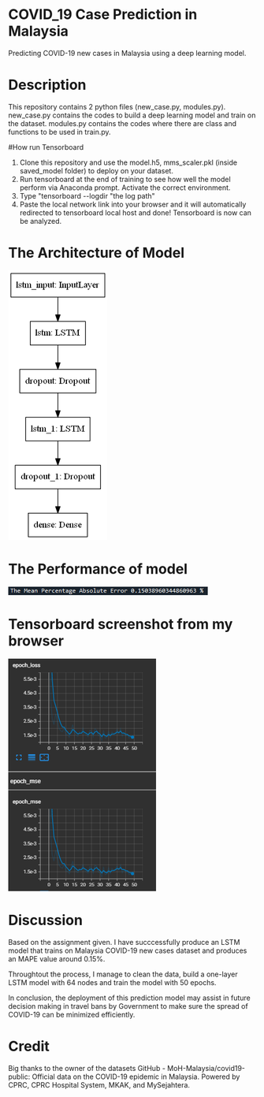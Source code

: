 # COVID_19 Case Prediction in Malaysia
Predicting COVID-19 new cases in Malaysia using a deep learning model.


# Description
This repository contains 2 python files (new_case.py, modules.py).
new_case.py contains the codes to build a deep learning model and train on the dataset.
modules.py contains the codes where there are class and functions to be used in train.py.

#How run Tensorboard

1. Clone this repository and use the model.h5, mms_scaler.pkl (inside saved_model folder) to deploy on your dataset.
2. Run tensorboard at the end of training to see how well the model perform via Anaconda prompt. Activate the correct environment.
3. Type "tensorboard --logdir "the log path"
4. Paste the local network link into your browser and it will automatically redirected to tensorboard local host and done! Tensorboard is now can be analyzed.

# The Architecture of Model
![The Architecture of Model](model_architecture.png)

# The Performance of model
![The Performance of model](MAPE.PNG)

# Tensorboard screenshot from my browser
![Tensorboard](tensorboard.PNG)

# Discussion
Based on the assignment given. I have succcessfully produce an LSTM model that trains on Malaysia COVID-19 new cases dataset and produces  an MAPE value around 0.15%. 

Throughtout the process, I manage to clean the data, build a one-layer LSTM model with 64 nodes and train the model with 50 epochs. 

In conclusion, the deployment of this prediction model may assist in future decision making in travel bans by Government to make sure the spread of COVID-19 can be minimized efficiently. 

# Credit
Big thanks to the owner of the datasets GitHub - MoH-Malaysia/covid19-public: Official data on the COVID-19 epidemic in Malaysia. Powered by CPRC, CPRC Hospital System, MKAK, and MySejahtera.
